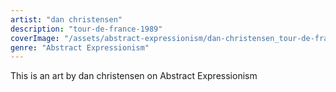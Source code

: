 ```yaml
---
artist: "dan christensen"
description: "tour-de-france-1989"
coverImage: "/assets/abstract-expressionism/dan-christensen_tour-de-france-1989.jpg"
genre: "Abstract Expressionism"
---
```

This is an art by dan christensen on Abstract Expressionism

